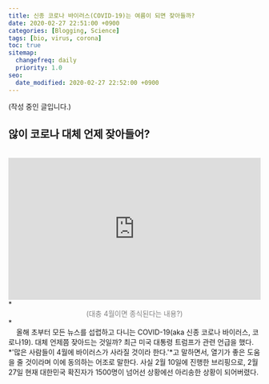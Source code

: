 ```yaml
---
title: 신종 코로나 바이러스(COVID-19)는 여름이 되면 잦아들까?
date: 2020-02-27 22:51:00 +0900
categories: [Blogging, Science]
tags: [bio, virus, corona]
toc: true
sitemap:
  changefreq: daily
  priority: 1.0
seo:
  date_modified: 2020-02-27 22:52:00 +0900
---
```

(작성 중인 글입니다.)

## **않이 코로나 대체 언제 잦아들어?**
<br>
<div style="position: relative; height:0; padding-bottom: 56.25%; margin: 0px 0px;"><iframe width="854" height="480" src="https://www.youtube.com/embed/LRmo6R2WN0Y?rel=0" frameborder="0" allow="accelerometer; autoplay; encrypted-media; gyroscope; picture-in-picture" allowfullscreen style="position: absolute; width:100%; height:100%;"></iframe></div>
*<center><span style="color:gray">(대충 4월이면 종식된다는 내용?)</span></center>*

<br>
&nbsp;&nbsp;&nbsp;&nbsp;올해 초부터 모든 뉴스를 섭렵하고 다니는 COVID-19(aka 신종 코로나 바이러스, 코로나19). 대체 언제쯤 잦아드는 것일까? 최근 미국 대통령 트럼프가 관련 언급을 했다. *'많은 사람들이 4월에 바이러스가 사라질 것이라 한다.'*고 말하면서, 열기가
좋은 도움을 줄 것이라며 이에 동의하는 어조로 말한다. 사실 2월 10일에 진행한 브리핑으로, 2월 27일 현재 대한민국 확진자가 1500명이 넘어선 상황에선 아리송한 상황이 되어버렸다.